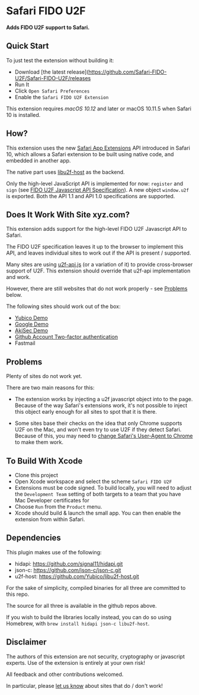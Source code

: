 # Safari FIDO U2F

**Adds FIDO U2F support to Safari.**

## Quick Start

To just test the extension without building it:

- Download [the latest release](https://github.com/Safari-FIDO-U2F/Safari-FIDO-U2F/releases
- Run It
- Click `Open Safari Preferences`
- Enable the `Safari FIDO U2F Extension`

This extension requires *macOS 10.12* and later or macOS 10.11.5 when Safari 10 is installed.

## How?

This extension uses the new [Safari App Extensions](https://developer.apple.com/library/prerelease/content/documentation/NetworkingInternetWeb/Conceptual/SafariAppExtension_PG/index.html#//apple_ref/doc/uid/TP40017319-CH15-SW1) API introduced in Safari 10, which allows a Safari extension to be built using native code, and embedded in another app.

The native part uses [libu2f-host](https://github.com/Yubico/libu2f-host) as the backend.

Only the high-level JavaScript API is implemented for now: `register` and `sign` (see [FIDO U2F Javascript API Specification](https://fidoalliance.org/specs/fido-u2f-v1.0-nfc-bt-amendment-20150514/fido-u2f-javascript-api.html)). A new object `window.u2f` is exported. Both the API 1.1 and API 1.0 specifications are supported.

## Does It Work With Site xyz.com?

This extension adds support for the high-level FIDO U2F Javascript API to Safari.

The FIDO U2F specification leaves it up to the browser to implement this API, and leaves individual sites
to work out if the API is present / supported.

Many sites are using [u2f-api.js](https://demo.yubico.com/js/u2f-api.js) (or a variation of it) to provide
cross-browser support of U2F. This extension should override that u2f-api implementation and work.

However, there are still websites that do not work properly - see [Problems](#problems) below.

The following sites should work out of the box:

- [Yubico Demo](https://demo.yubico.com/u2f)
- [Google Demo](https://crxjs-dot-u2fdemo.appspot.com)
- [AkiSec Demo](https://akisec.com/demo/)
- [Github Account Two-factor authentication](https://help.github.com/articles/configuring-two-factor-authentication-via-fido-u2f/)
- Fastmail

## Problems

Plenty of sites do not work yet.

There are two main reasons for this:

- The extension works by injecting a u2f javascript object into to the page. Because of the way Safari's extensions work, it's not possible to inject this object early enough for all sites
to spot that it is there.

- Some sites base their checks on the idea that only Chrome supports U2F on the Mac, and won't even try to use U2F if they detect Safari. Because of this,
you may need to [change Safari's User-Agent to Chrome](http://www.howtogeek.com/211961/how-to-change-safaris-user-agent-in-os-x/) to make them work.


## To Build With Xcode

- Clone this project
- Open Xcode workspace and select the scheme `Safari FIDO U2F`
- Extensions must be code signed. To build locally, you will need to adjust the `Development Team` setting of both targets to a team that you have Mac Developer certificates for
- Choose `Run` from the `Product` menu.
- Xcode should build & launch the small app. You can then enable the extension from within Safari.

## Dependencies

This plugin makes use of the following:

- hidapi: https://github.com/signal11/hidapi.git
- json-c: https://github.com/json-c/json-c.git
- u2f-host: https://github.com/Yubico/libu2f-host.git

For the sake of simplicity, compiled binaries for all three are committed to this repo.

The source for all three is available in the github repos above.

If you wish to build the libraries locally instead, you can do so using Homebrew, with `brew install hidapi json-c libu2f-host`.


## Disclaimer

The authors of this extension are not security, cryptography or javascript experts.
Use of the extension is entirely at your own risk! 

All feedback and other contributions welcomed.

In particular, please [let us know](https://github.com/Safari-FIDO-U2F/Safari-FIDO-U2F/issues) about sites that do / don't work!
